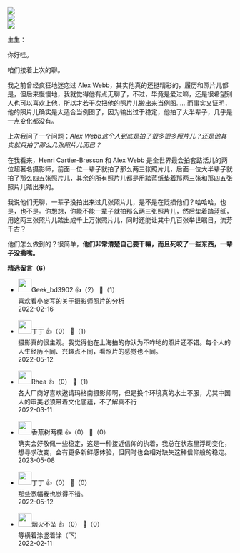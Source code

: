 [![](https://static001.geekbang.org/resource/image/2d/b1/2dc6a76aaf30659bae2bdcee6669a6b1.jpg?wh=750x360)](http://time.geekbang.org/column/article/475677)  
[![](https://static001.geekbang.org/resource/image/05/71/05b7fb92d1e03b1cb9e4f17cd74e4571.jpg?wh=750x360)](http://time.geekbang.org/column/article/483604)  
[![](https://static001.geekbang.org/resource/image/52/97/52d1330a1a0c4587efdb9368c7cc3697.jpg?wh=750x360)](http://time.geekbang.org/column/article/483655)

生生：

你好哇。

咱们接着上次的聊。

我之前曾经疯狂地迷恋过 Alex Webb，其实他真的还挺精彩的，履历和照片儿都是，但后来慢慢地，我就觉得他有点无聊了，不过，毕竟是爱过嘛，还是很希望别人也可以喜欢上他，所以才若干次把他的照片儿搬出来当例图……而事实又证明，他的照片儿确实是太适合当例图了，因为输出过于稳定，他拍了大半辈子，几乎是一点变化都没有。

上次我问了一个问题：*Alex Webb这个人到底是拍了很多很多照片儿？还是他其实就只拍了那么几张照片儿而已？*

在我看来，Henri Cartier-Bresson 和 Alex Webb 是全世界最会拍套路活儿的两位超著名摄影师，前面一位一辈子就拍了那么两三张照片儿，后面一位大半辈子就拍了那么四五张照片儿，其余的所有照片儿都是用踏蓝纸垫着那两三张和那四五张照片儿踏出来的。

我说他们无聊，一辈子没拍出来过几张照片儿，是不是在贬损他们？哈哈哈，也是，也不是。你想想，你能不能一辈子就拍那么两三张照片儿，然后垫着踏蓝纸，用这两三张照片儿踏出成千上万张照片儿，同时还能让其中几百张举世瞩目，流芳千古？

他们怎么做到的？很简单，**他们非常清楚自己要干嘛，而且死咬了一些东西，一辈子没撒嘴。**
<div><strong>精选留言（6）</strong></div><ul>
<li><img src="" width="30px"><span>Geek_bd3902</span> 👍（2） 💬（1）<div>喜欢看小麥写的关于摄影师照片的分析</div>2022-02-16</li><br/><li><img src="https://static001.geekbang.org/account/avatar/00/1b/ba/0f/ee614412.jpg" width="30px"><span>丁丁</span> 👍（0） 💬（1）<div>摄影真的很主观。我觉得他在上海拍的你认为不咋地的照片还不错。每个人的人生经历不同、兴趣点不同，看照片的感觉也不同。</div>2022-05-12</li><br/><li><img src="" width="30px"><span>Rhea</span> 👍（0） 💬（1）<div>各大厂商好喜欢邀请玛格南摄影师啊，但是换个环境真的水土不服，尤其中国人的审美必须带着文化底蕴，不了解真不行</div>2022-03-11</li><br/><li><img src="https://static001.geekbang.org/account/avatar/00/37/32/ca/90989938.jpg" width="30px"><span>香蕉树两棵</span> 👍（0） 💬（0）<div>确实会好敬佩一些稳定，这是一种接近信仰的执着，我总在状态里浮动变化，想寻求改变，会有更多新鲜感体验，但同时也会相对缺失这种信仰般的稳定。</div>2023-05-08</li><br/><li><img src="https://static001.geekbang.org/account/avatar/00/1b/ba/0f/ee614412.jpg" width="30px"><span>丁丁</span> 👍（0） 💬（0）<div>那些宽幅我也觉得不错。</div>2022-05-12</li><br/><li><img src="https://static001.geekbang.org/account/avatar/00/11/8a/63/a5fda84d.jpg" width="30px"><span>烟火不坠</span> 👍（0） 💬（0）<div>等横着涂竖着涂（下）</div>2022-02-11</li><br/>
</ul>